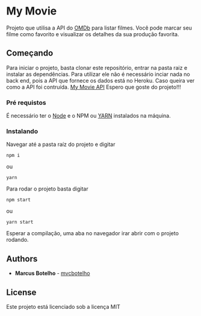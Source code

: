 # My Movie

Projeto que utilisa a API do [OMDb](http://www.omdbapi.com/) para listar filmes. Você pode marcar seu filme como favorito e visualizar os detalhes da sua produção favorita.

## Começando

Para iniciar o projeto, basta clonar este repositório, entrar na pasta raiz e instalar as dependências. Para utilizar ele não é necessário inciar nada no back end, pois a API que fornece os dados está no Heroku. Caso queira ver como a API foi contruída.
[My Movie API](https://github.com/mvcbotelho/my_movie-api)
Espero que goste do projeto!!!

### Pré requistos

É necessário ter o [Node](https://nodejs.org/en/) e o NPM ou [YARN](https://classic.yarnpkg.com/pt-BR/docs/install/#windows-stable) instalados na máquina.

### Instalando

Navegar até a pasta raíz do projeto e digitar

```
npm i
```

ou

```
yarn
```

Para rodar o projeto basta digitar

```
npm start
```

ou

```
yarn start
```

Esperar a compilação, uma aba no navegador irar abrir com o projeto rodando.

## Authors

- **Marcus Botelho** - [mvcbotelho](https://github.com/mvcbotelho)

## License

Este projeto está licenciado sob a licença MIT
